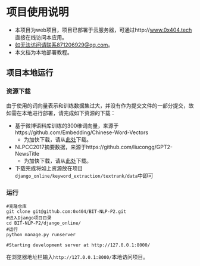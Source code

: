 # 项目使用说明

* 本项目为web项目，项目已部署于云服务器，可通过http://www.0x404.tech 直接在线访问本应用。
* 如无法访问请联系871206929@qq.com。
* 本文档为本地部署教程。

## 项目本地运行

### 资源下载

由于使用的词向量表示和训练数据集过大，并没有作为提交文件的一部分提交，故如需在本地进行部署，请完成如下资源的下载：

* 基于微博语料库训练的$300$维词向量，来源于https://github.com/Embedding/Chinese-Word-Vectors
  * 为加快下载，请从[此处](http://image-hosting-404.oss-cn-beijing.aliyuncs.com/source/sgns.weibo.word.bz2)下载。
* NLPCC2017摘要数据，来源于https://github.com/liucongg/GPT2-NewsTitle
  * 为加快下载，请从[此处](http://image-hosting-404.oss-cn-beijing.aliyuncs.com/source/nlpcc_data.json)下载。
* 下载完成将如上资源放在项目`django_online/keyword_extraction/textrank/data`中即可

### 运行

```shell
#克隆仓库
git clone git@github.com:0x404/BIT-NLP-P2.git
#进入Django项目目录
cd BIT-NLP-P2/django_online/
#运行
python manage.py runserver

#Starting development server at http://127.0.0.1:8000/
```

在浏览器地址栏输入`http://127.0.0.1:8000/`本地访问项目。
